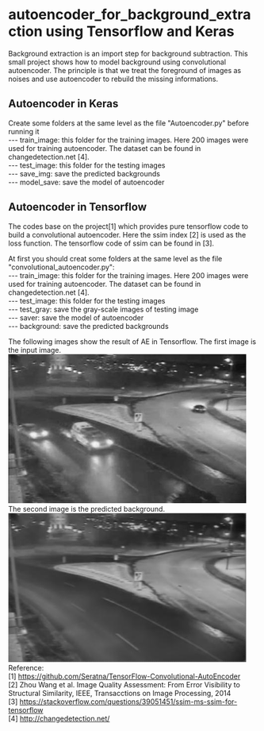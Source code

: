 # autoencoder_for_background_extraction using Tensorflow and Keras
Background extraction is an import step for background subtraction. This small project shows how to model background using convolutional autoencoder. The principle is that we treat the foreground of images as noises and use autoencoder to rebuild the missing informations.  


## Autoencoder in Keras

Create some folders at the same level as the file "Autoencoder.py" before running it  
--- train_image: this folder for the training images. Here 200 images were used for training autoencoder. The dataset can be found in changedetection.net [4].  
--- test_image: this folder for the testing images   
--- save_img: save the predicted backgrounds  
--- model_save: save the model of autoencoder  
  

## Autoencoder in Tensorflow
  
The codes base on the project[1] which provides pure tensorflow code to build a convolutional autoencoder. Here the ssim index [2] is used as the loss function. The tensorflow code of ssim can be found in [3]. 

At first you should creat some folders at the same level as the file "convolutional_autoencoder.py":  
--- train_image: this folder for the training images. Here 200 images were used for training autoencoder. The dataset can be found in changedetection.net [4].  
--- test_image: this folder for the testing images    
--- test_gray: save the gray-scale images of testing image  
--- saver: save the model of autoencoder  
--- background: save the predicted backgrounds  

The following images show the result of AE in Tensorflow. The first image is the input image.   
![Original_Image](https://github.com/klickmal/autoencoder_for_background_extraction/blob/master/result/original.jpg)   
The second image is the predicted background.  
![Background_Image](https://github.com/klickmal/autoencoder_for_background_extraction/blob/master/result/bg.jpg)    
Reference:  
[1] https://github.com/Seratna/TensorFlow-Convolutional-AutoEncoder  
[2] Zhou Wang et al. Image Quality Assessment: From Error Visibility to Structural Similarity, IEEE, Transacctions on Image Processing, 2014  
[3] https://stackoverflow.com/questions/39051451/ssim-ms-ssim-for-tensorflow  
[4] http://changedetection.net/

